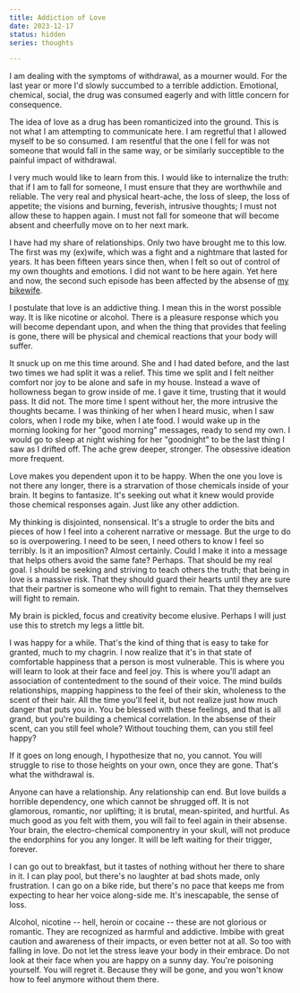 ```yaml
---
title: Addiction of Love
date: 2023-12-17
status: hidden
series: thoughts

---
```


I am dealing with the symptoms of withdrawal, as a mourner would. For
the last year or more I'd slowly succumbed to a terrible addiction.
Emotional, chemical, social, the drug was consumed eagerly and with
little concern for consequence.

The idea of love as a drug has been romanticized into the ground. This
is not what I am attempting to communicate here. I am regretful that I
allowed myself to be so consumed. I am resentful that the one I fell
for was not someone that would fall in the same way, or be similarly
succeptible to the painful impact of withdrawal.

I very much would like to learn from this. I would like to internalize
the truth: that if I am to fall for someone, I must ensure that they
are worthwhile and reliable. The very real and physical heart-ache,
the loss of sleep, the loss of appetite; the visions and burning,
feverish, intrusive thoughts; I must not allow these to happen
again. I must not fall for someone that will become absent and
cheerfully move on to her next mark.

I have had my share of relationships. Only two have brought me to this
low. The first was my (ex)wife, which was a fight and a nightmare that
lasted for years. It has been fifteen years since then, when I felt so
out of control of my own thoughts and emotions. I did not want to be
here again. Yet here and now, the second such episode has been
affected by the absense of [my bikewife].

[my bikewife]: {filename}/blog/2023-11-07-year-one-of-cycling.md

I postulate that love is an addictive thing. I mean this in the worst
possible way. It is like nicotine or alcohol. There is a pleasure
response which you will become dependant upon, and when the thing that
provides that feeling is gone, there will be physical and chemical
reactions that your body will suffer.

It snuck up on me this time around. She and I had dated before, and
the last two times we had split it was a relief. This time we split
and I felt neither comfort nor joy to be alone and safe in my house.
Instead a wave of hollowness began to grow inside of me. I gave it
time, trusting that it would pass. It did not. The more time I spent
without her, the more intrusive the thoughts became. I was thinking of
her when I heard music, when I saw colors, when I rode my bike, when I
ate food. I would wake up in the morning looking for her "good
morning" messages, ready to send my own. I would go to sleep at night
wishing for her "goodnight" to be the last thing I saw as I drifted
off. The ache grew deeper, stronger. The obsessive ideation more
frequent.

Love makes you dependent upon it to be happy. When the one you love is
not there any longer, there is a strarvation of those chemicals inside
of your brain. It begins to fantasize. It's seeking out what it knew
would provide those chemical responses again. Just like any other
addiction.

My thinking is disjointed, nonsensical. It's a strugle to order the
bits and pieces of how I feel into a coherent narrative or message.
But the urge to do so is overpowering. I need to be seen, I need
others to know I feel so terribly. Is it an imposition? Almost
certainly. Could I make it into a message that helps others avoid the
same fate? Perhaps. That should be my real goal. I should be seeking
and striving to teach others the truth; that being in love is a
massive risk. That they should guard their hearts until they are sure
that their partner is someone who will fight to remain. That they
themselves will fight to remain.

My brain is pickled, focus and creativity become elusive. Perhaps I
will just use this to stretch my legs a little bit.

I was happy for a while. That's the kind of thing that is easy to take
for granted, much to my chagrin. I now realize that it's in that state
of comfortable happiness that a person is most vulnerable. This is
where you will learn to look at their face and feel joy. This is where
you'll adapt an association of contentedment to the sound of their
voice. The mind builds relationships, mapping happiness to the feel of
their skin, wholeness to the scent of their hair. All the time you'll
feel it, but not realize just how much danger that puts you in. You
be blessed with these feelings, and that is all grand, but you're
building a chemical correlation. In the absense of their scent, can
you still feel whole? Without touching them, can you still feel happy?

If it goes on long enough, I hypothesize that no, you cannot. You will
struggle to rise to those heights on your own, once they are
gone. That's what the withdrawal is.

Anyone can have a relationship. Any relationship can end. But love
builds a horrible dependency, one which cannot be shrugged off. It is
not glamorous, romantic, nor uplifting; it is brutal, mean-spirited,
and hurtful. As much good as you felt with them, you will fail to feel
again in their absense. Your brain, the electro-chemical componentry
in your skull, will not produce the endorphins for you any longer. It
will be left waiting for their trigger, forever.

I can go out to breakfast, but it tastes of nothing without her there
to share in it. I can play pool, but there's no laughter at bad shots
made, only frustration. I can go on a bike ride, but there's no pace
that keeps me from expecting to hear her voice along-side me. It's
inescapable, the sense of loss.

Alcohol, nicotine -- hell, heroin or cocaine -- these are not glorious
or romantic. They are recognized as harmful and addictive. Imbibe with
great caution and awareness of their impacts, or even better not at
all. So too with falling in love. Do not let the stress leave your
body in their embrace. Do not look at their face when you are happy on
a sunny day. You're poisoning yourself. You will regret it. Because
they will be gone, and you won't know how to feel anymore without them
there.
